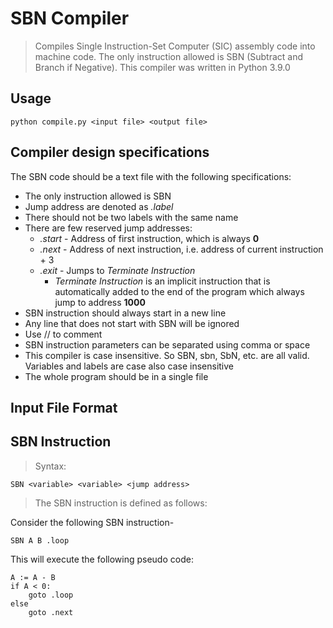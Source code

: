 # SBN Compiler
> Compiles Single Instruction-Set Computer (SIC) assembly code into machine code. The only instruction allowed is SBN (Subtract and Branch if Negative). This compiler was written in Python 3.9.0

## Usage
```
python compile.py <input file> <output file>
```

## Compiler design specifications
The SBN code should be a text file with the following specifications:
- The only instruction allowed is SBN
- Jump address are denoted as <i>.label</i>
- There should not be two labels with the same name
- There are few reserved jump addresses:
    - <i>.start</i> - Address of first instruction, which is always <b>0</b>
    - <i>.next</i> - Address of next instruction, i.e. address of current instruction + 3
    - <i>.exit</i> - Jumps to <i>Terminate Instruction</i>
        - <i>Terminate Instruction</i> is an implicit instruction that is automatically added to the end of the program which always jump to address <b>1000</b>
- SBN instruction should always start in a new line
- Any line that does not start with SBN will be ignored
- Use // to comment
- SBN instruction parameters can be separated using comma or space
- This compiler is case insensitive. So SBN, sbn, SbN, etc. are all valid. Variables and labels are case also case insensitive
- The whole program should be in a single file


## Input File Format



## SBN Instruction
> Syntax:
```
SBN <variable> <variable> <jump address>
```
> The SBN instruction is defined as follows:

Consider the following SBN instruction-
```
SBN A B .loop
```
This will execute the following pseudo code:
```
A := A - B
if A < 0:
    goto .loop
else
    goto .next
```


